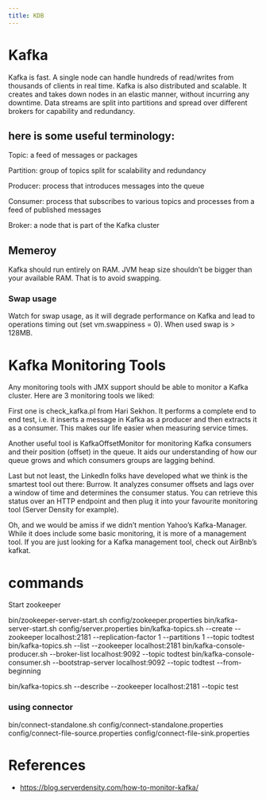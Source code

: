 ```yaml
---
title: KDB
---
```


# Kafka

Kafka is fast. A single node can handle hundreds of read/writes from thousands of clients in real time. Kafka is also distributed and scalable. It creates and takes down nodes in an elastic manner, without incurring any downtime. Data streams are split into partitions and spread over different brokers for capability and redundancy.

## here is some useful terminology:

Topic: a feed of messages or packages

Partition: group of topics split for scalability and redundancy

Producer: process that introduces messages into the queue

Consumer: process that subscribes to various topics and processes from a feed of published messages

Broker: a node that is part of the Kafka cluster

## Memeroy

Kafka should run entirely on RAM. JVM heap size shouldn’t be bigger than your available RAM. That is to avoid swapping.

### Swap usage
Watch for swap usage, as it will degrade performance on Kafka and lead to operations timing out (set vm.swappiness = 0).    When used swap is > 128MB.

# Kafka Monitoring Tools

Any monitoring tools with JMX support should be able to monitor a Kafka cluster. Here are 3 monitoring tools we liked:

First one is check_kafka.pl from Hari Sekhon. It performs a complete end to end test, i.e. it inserts a message in Kafka as a producer and then extracts it as a consumer. This makes our life easier when measuring service times.

Another useful tool is KafkaOffsetMonitor for monitoring Kafka consumers and their position (offset) in the queue. It aids our understanding of how our queue grows and which consumers groups are lagging behind.

Last but not least, the LinkedIn folks have developed what we think is the smartest tool out there: Burrow. It analyzes consumer offsets and lags over a window of time and determines the consumer status. You can retrieve this status over an HTTP endpoint and then plug it into your favourite monitoring tool (Server Density for example).

Oh, and we would be amiss if we didn’t mention Yahoo’s Kafka-Manager. While it does include some basic monitoring, it is more of a management tool. If you are just looking for a Kafka management tool, check out AirBnb’s kafkat.


# commands 
Start zookeeper

 bin/zookeeper-server-start.sh config/zookeeper.properties
 bin/kafka-server-start.sh config/server.properties
 bin/kafka-topics.sh --create --zookeeper localhost:2181 --replication-factor 1 --partitions 1 --topic todtest
 bin/kafka-topics.sh --list --zookeeper localhost:2181
bin/kafka-console-producer.sh --broker-list localhost:9092 --topic todtest
bin/kafka-console-consumer.sh --bootstrap-server localhost:9092 --topic todtest --from-beginning

bin/kafka-topics.sh --describe --zookeeper localhost:2181 --topic test

### using connector
bin/connect-standalone.sh config/connect-standalone.properties config/connect-file-source.properties config/connect-file-sink.properties


# References
- https://blog.serverdensity.com/how-to-monitor-kafka/